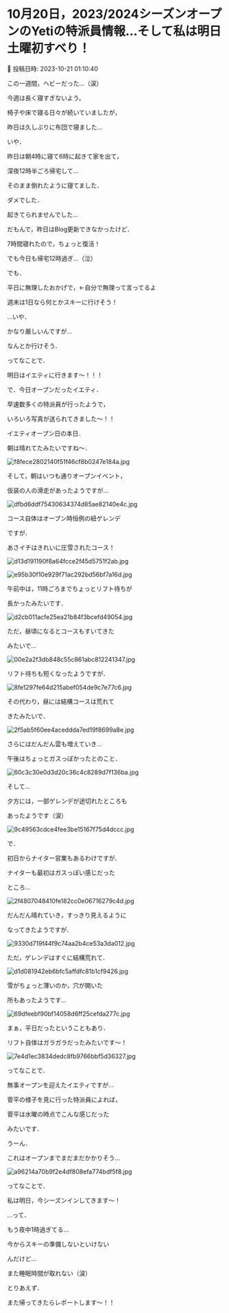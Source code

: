 # 10月20日，2023/2024シーズンオープンのYetiの特派員情報…そして私は明日土曜初すべり！

📅 投稿日時: 2023-10-21 01:10:40

この一週間，ヘビーだった…（涙）


今週は長く寝すぎないよう，


椅子や床で寝る日々が続いていましたが，


昨日は久しぶりに布団で寝ました…





いや．


昨日は朝4時に寝て6時に起きて家を出て，


深夜12時半ごろ帰宅して…


そのまま倒れたように寝てました．


ダメでした．


起きてられませんでした…





だもんで，昨日はBlog更新できなかったけど．


7時間寝れたので，ちょっと復活！


でも今日も帰宅12時過ぎ…（泣）





でも．


平日に無理したおかげで，←自分で無理って言ってるよ


週末は1日なら何とかスキーに行けそう！


…いや．


かなり厳しいんですが…


なんとか行けそう．





ってなことで．


明日はイエティに行きます～！！！





で．今日オープンだったイエティ．


早速数多くの特派員が行ったようで，


いろいろ写真が送られてきました～！！





イエティオープン日の本日．


朝は晴れてたみたいですね～．




![f8fece2802140f51f46cf8b0247e184a.jpg](images/f8fece2802140f51f46cf8b0247e184a.jpg)







そして，朝はいつも通りオープンイベント，


仮装の人の滑走があったようですが…




![dfbd6ddf75430634374d85ae82140e4c.jpg](images/dfbd6ddf75430634374d85ae82140e4c.jpg)







コース自体はオープン時恒例の紐ゲレンデ


ですが．


あさイチはきれいに圧雪されたコース！




![d13d191190f8a64fcce2f45d5751f2ab.jpg](images/d13d191190f8a64fcce2f45d5751f2ab.jpg)









![e95b30f10e929f71ac292bd56bf7a16d.jpg](images/e95b30f10e929f71ac292bd56bf7a16d.jpg)







午前中は，11時ごろまでちょっとリフト待ちが


長かったみたいです．




![d2cb011acfe25ea21b84f3bcefd49054.jpg](images/d2cb011acfe25ea21b84f3bcefd49054.jpg)







ただ，昼頃になるとコースもすいてきた


みたいで…




![00e2a2f3db848c55c861abc812241347.jpg](images/00e2a2f3db848c55c861abc812241347.jpg)







リフト待ちも短くなったようですが．




![8fe1297fe64d215abef054de9c7e77c6.jpg](images/8fe1297fe64d215abef054de9c7e77c6.jpg)







その代わり，昼には結構コースは荒れて


きたみたいで．




![2f5ab5f60ee4aceddda7ed19f8699a8e.jpg](images/2f5ab5f60ee4aceddda7ed19f8699a8e.jpg)







さらにはだんだん雲も増えていき…


午後はちょっとガスっぽかったとのこと．




![60c3c30e0d3d20c36c4c8289d7f136ba.jpg](images/60c3c30e0d3d20c36c4c8289d7f136ba.jpg)







そして…


夕方には，一部ゲレンデが途切れたところも


あったようです（涙）




![9c49563cdce4fee3be15167f75d4dccc.jpg](images/9c49563cdce4fee3be15167f75d4dccc.jpg)







で．


初日からナイター営業もあるわけですが．


ナイターも最初はガスっぽい感じだった


ところ…




![2f4807048410fe182cc0e06716279c4d.jpg](images/2f4807048410fe182cc0e06716279c4d.jpg)







だんだん晴れていき，すっきり見えるように


なってきたようですが．




![9330d719f44f9c74aa2b4ce53a3da012.jpg](images/9330d719f44f9c74aa2b4ce53a3da012.jpg)







ただ，ゲレンデはすぐに結構荒れて．




![d1d081942eb6bfc5affdfc81b1cf9426.jpg](images/d1d081942eb6bfc5affdfc81b1cf9426.jpg)







雪がちょっと薄いのか，穴が開いた


所もあったようです…




![69dfeebf90bf14058d6ff25cefda277c.jpg](images/69dfeebf90bf14058d6ff25cefda277c.jpg)







まぁ，平日だったということもあり．


リフト自体はガラガラだったみたいです～！




![7e4d1ec3834dedc8fb9766bbf5d36327.jpg](images/7e4d1ec3834dedc8fb9766bbf5d36327.jpg)







ってなことで．


無事オープンを迎えたイエティですが…





菅平の様子を見に行った特派員によれば，


菅平は水曜の時点でこんな感じだった


みたいです．


うーん．


これはオープンまでまだまだかかりそう…




![a96214a70b9f2e4df808efa774bdf5f8.jpg](images/a96214a70b9f2e4df808efa774bdf5f8.jpg)







ってなことで．


私は明日，今シーズンインしてきます～！





…って．


もう夜中1時過ぎてる…


今からスキーの準備しないといけない


んだけど…


また睡眠時間が取れない（涙）





とりあえず．


また帰ってきたらレポートします～！！
